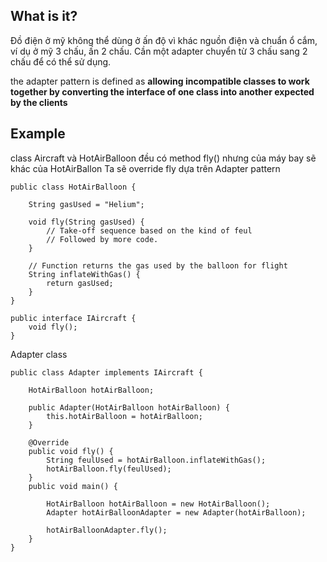 ## What is it?

Đồ điện ở mỹ không thể dùng ở ấn độ vì khác nguồn điện và chuẩn ổ cắm, ví dụ ở mỹ 3 chấu, ấn 2 chấu. Cần một adapter chuyển từ 3 chấu sang 2 chấu để có thể sử dụng.

the adapter pattern is defined as **allowing incompatible classes to work together by converting the interface of one class into another expected by the clients**

## Example

class Aircraft và HotAirBalloon đều có method fly() nhưng của máy bay sẽ khác của HotAirBallon
Ta sẽ override fly dựa trên Adapter pattern

```
public class HotAirBalloon {

    String gasUsed = "Helium";

    void fly(String gasUsed) {
        // Take-off sequence based on the kind of feul
        // Followed by more code.
    }

    // Function returns the gas used by the balloon for flight
    String inflateWithGas() {
        return gasUsed;
    }
}

public interface IAircraft {
    void fly();
}

```

Adapter class

```
public class Adapter implements IAircraft {

    HotAirBalloon hotAirBalloon;

    public Adapter(HotAirBalloon hotAirBalloon) {
        this.hotAirBalloon = hotAirBalloon;
    }

    @Override
    public void fly() {
        String feulUsed = hotAirBalloon.inflateWithGas();
        hotAirBalloon.fly(feulUsed);
    }
    public void main() {

        HotAirBalloon hotAirBalloon = new HotAirBalloon();
        Adapter hotAirBalloonAdapter = new Adapter(hotAirBalloon);

        hotAirBalloonAdapter.fly();
    }
}
```
